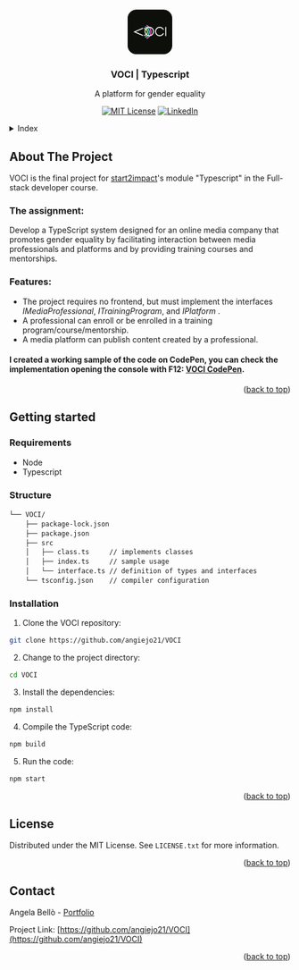 <!-- Improved compatibility of back to top link: See: https://github.com/othneildrew/Best-README-Template/pull/73 -->

<a name="readme-top"></a>

<!-- PROJECT LOGO -->
<br />
<div align="center">
  <a href="https://github.com/angiejo21/VOCI">
    <img src="logo-voci.png" alt="Logo" width="80" height="80">
  </a>

<h3 align="center">VOCI | Typescript </h3>

  <p align="center">
    A platform for gender equality 
  </p>

[![MIT License][license-shield]][license-url]
[![LinkedIn][linkedin-shield]][linkedin-url]

</div>

<details>
  <summary>Index</summary>
  <ol>
    <li>
      <a href="#about-the-project">About The Project</a>
      <ul>
        <li><a href="#the-assignment">The assignment</a></li>
        <li><a href="#features">Requirements</a></li>
      </ul>
    </li>
    <li>
      <a href="#getting-started">Getting started</a>
      <ul>
        <li><a href="#requirements">Requirements</a></li>
        <li><a href="#structure">Structure</a></li>
        <li><a href="#installation">Installation</a></li>
      </ul>
    </li>
    <li><a href="#license">License</a></li>
    <li><a href="#contact">Contact</a></li>
  </ol>
</details>

<!-- ABOUT THE PROJECT -->

## About The Project

VOCI is the final project for [start2impact](https://www.start2impact.it/)'s module "Typescript" in the Full-stack developer course.

### The assignment:

Develop a TypeScript system designed for an online media company that promotes gender equality by facilitating interaction between media professionals and platforms and by providing training courses and mentorships.

### Features:

- The project requires no frontend, but must implement the interfaces _IMediaProfessional_, _ITrainingProgram_, and _IPlatform_ .
- A professional can enroll or be enrolled in a training program/course/mentorship.
- A media platform can publish content created by a professional.

#### I created a working sample of the code on CodePen, you can check the implementation opening the console with F12: [VOCI CodePen](https://codepen.io/angiejo21/pen/ZENgNyP).

<p align="right">(<a href="#readme-top">back to top</a>)</p>

## Getting started

### Requirements

- Node
- Typescript

### Structure

```sh
└── VOCI/
    ├── package-lock.json
    ├── package.json
    ├── src
    │   ├── class.ts     // implements classes
    │   ├── index.ts     // sample usage
    │   └── interface.ts // definition of types and interfaces
    └── tsconfig.json    // compiler configuration

```

### Installation

1. Clone the VOCI repository:

```sh
git clone https://github.com/angiejo21/VOCI
```

2. Change to the project directory:

```sh
cd VOCI
```

3. Install the dependencies:

```sh
npm install
```

4. Compile the TypeScript code:

```sh
npm build
```

5. Run the code:

```sh
npm start
```

<p align="right">(<a href="#readme-top">back to top</a>)</p>

<!-- LICENSE -->

## License

Distributed under the MIT License. See `LICENSE.txt` for more information.

<p align="right">(<a href="#readme-top">back to top</a>)</p>

<!-- CONTACT -->

## Contact

Angela Bellò - [Portfolio](https://bello.codes)

Project Link: [https://github.com/angiejo21/VOCI](https://github.com/angiejo21/VOCI)

<p align="right">(<a href="#readme-top">back to top</a>)</p>

<!-- MARKDOWN LINKS & IMAGES -->
<!-- https://www.markdownguide.org/basic-syntax/#reference-style-links -->

[license-shield]: https://img.shields.io/github/license/angiejo21/VOCI.svg?style=for-the-badge
[license-url]: https://github.com/angiejo21/VOCI/blob/master/LICENSE
[linkedin-shield]: https://img.shields.io/badge/-LinkedIn-black.svg?style=for-the-badge&logo=linkedin&colorB=555
[linkedin-url]: https://www.linkedin.com/in/angelabello/
